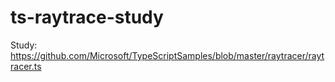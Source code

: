 # ts-raytrace-study
Study: https://github.com/Microsoft/TypeScriptSamples/blob/master/raytracer/raytracer.ts
